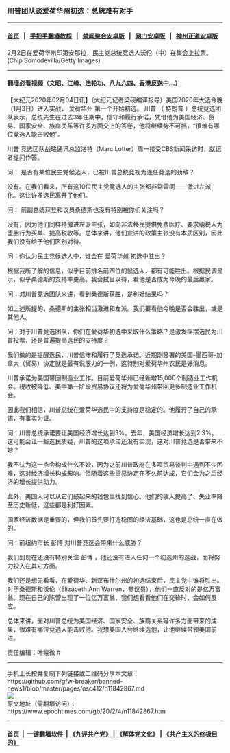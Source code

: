 ### 川普团队谈爱荷华州初选：总统难有对手  
------------------------

#### [首页](https://github.com/gfw-breaker/banned-news1/blob/master/README.md) &nbsp;&nbsp;|&nbsp;&nbsp; [手把手翻墙教程](https://github.com/gfw-breaker/guides/wiki) &nbsp;&nbsp;|&nbsp;&nbsp; [禁闻聚合安卓版](https://github.com/gfw-breaker/bn-android) &nbsp;&nbsp;|&nbsp;&nbsp; [网门安卓版](https://github.com/oGate2/oGate) &nbsp;&nbsp;|&nbsp;&nbsp; [神州正道安卓版](https://github.com/SzzdOgate/update) 



<div><img alt="" class="aligncenter wp-post-image" src="https://i.epochtimes.com/assets/uploads/2020/02/GettyImages-1203598819-600x400.jpg"/>
<div class="red16 caption">
 2月2日在爱荷华州印第安那拉，民主党总统竞选人沃伦（中）在集会上拉票。(Chip Somodevilla/Getty Images)
</div>
</div><hr/>

#### [翻墙必看视频（文昭、江峰、法轮功、八九六四、香港反送中...）](http://167.172.214.107/home.html)

<div><p>
 【大纪元2020年02月04日讯】（大纪元记者梁砚编译报导）美国2020年大选今晚（1月3日）进入实战，
 <ok href="https://www.epochtimes.com/gb/tag/%E7%88%B1%E8%8D%B7%E5%8D%8E%E5%B7%9E.html">
  爱荷华州
 </ok>
 第一个开始初选。
 <ok href="https://www.epochtimes.com/gb/tag/%E5%B7%9D%E6%99%AE.html">
  川普
 </ok>
 （
 <ok href="https://www.epochtimes.com/gb/tag/%E7%89%B9%E6%9C%97%E6%99%AE.html">
  特朗普
 </ok>
 ）总统竞选团队表示，总统先生在过去3年任期中，信守和履行承诺，凭借他为美国经济、贸易、国家安全、族裔关系等许多方面交上的答卷，他将继续势不可挡，“很难有哪位竞选人能击败他”。
</p>
<p>
 <ok href="https://www.epochtimes.com/gb/tag/%E5%B7%9D%E6%99%AE.html">
  川普
 </ok>
 竞选团队战略通讯总监洛特（Marc Lotter）周一接受CBS新闻采访时，就记者提问作答。
</p>
<p>
 问： 是否有某位民主党候选人，已被川普总统竞视为连任竞选的劲敌？
</p>
<p>
 没有。在我们看来，所有这10位民主党竞选人的主张都非常雷同——激进左派化。这让许多选民离开了他们。
</p>
<p>
 问： 前副总统拜登和议员桑德斯也没有特别被你们关注吗？
</p>
<p>
 没有，因为他们同样持激进左派主张，如向非法移民提供免费医疗、要求纳税人为堕胎行为买单、提高税收等。总体来讲，他们宣讲的政策主张没有本质区别，因此我们没有给予他们区别对待。
</p>
<p>
 问：你认为民主党候选人中，谁会在
 <ok href="https://www.epochtimes.com/gb/tag/%E7%88%B1%E8%8D%B7%E5%8D%8E%E5%B7%9E.html">
  爱荷华州
 </ok>
 初选中胜出？
</p>
<p>
 根据我所了解的信息，似乎目前排名前四位的候选人，都有可能胜出。根据民调显示，似乎桑德斯的支持率更高。我会拭目以待，看他是否成为今晚的最后赢家。
</p>
<p>
 问：对川普竞选团队来讲，看到桑德斯获胜，是利好结果吗？
</p>
<p>
 如上述所提的，桑德斯的主张相当激进和左派。我们要看他今晚是否会胜出，或是其他人。
</p>
<p>
 问：对于川普竞选团队，你们在爱荷华初选中采取什么策略？是激发摇摆选民为川普投票，还是普遍提高选民的支持度？
</p>
<p>
 我们做的是提醒选民，川普信守和履行了竞选承诺。近期刚签署的美国-墨西哥-加拿大（贸易）协定就是最有说服力的一例，这特别对爱荷华州农民是好消息。
</p>
<p>
 川普承诺为美国带回制造业工作。目前爱荷华州已经新增15,000个制造业工作机会。税收被降低、美中第一阶段贸易协议还将为爱荷华州带回更多制造业工作机会。
</p>
<p>
 因此我们相信，川普总统在爱荷华选民中的支持度是稳定的。他履行了自己的承诺，有事实为证。
</p>
<p>
 问：川普总统承诺要让美国经济增长达到3%。去年，美国经济增长达到2.3%。这可能会让一些选民质疑，川普的这项承诺还没有实现，这对川普竞选是否带来不妙？
</p>
<p>
 我不认为这一点会构成什么不妙，因为之前川普政府在多项贸易谈判中遇到不少困难，这对经济增长构成影响。但随着这些贸易协定在不久前达成，它们会为之后经济的增长提供动力。
</p>
<p>
 此外，美国人可以从它们鼓起来的钱包里找到信心。他们的收入提高了、失业率降至历史新低，这些都是利好因素。
</p>
<p>
 国家经济数据是重要的，但我们首先要打造稳固的经济基础，这也是总统一直在做的。
</p>
<p>
 问：前纽约市长
 <ok href="https://www.epochtimes.com/gb/tag/%E5%BD%AD%E5%8D%9A.html">
  彭博
 </ok>
 对川普竞选会带来什么威胁？
</p>
<p>
 我们到现在还没有特别关注
 <ok href="https://www.epochtimes.com/gb/tag/%E5%BD%AD%E5%8D%9A.html">
  彭博
 </ok>
 ，他还没有进入任何一个初选州的选战，而将努力投入在其它方面。
</p>
<p>
 我们还是想先看看，在爱荷华、新汉布什尔州的初选结束后，民主党中谁将胜出。对于桑德斯和沃伦（Elizabeth Ann Warren，参议员），他们一直反对的是亿万富翁。现在自己的陈营出现了一位亿万富翁，我们想看看他们在交锋时，会如何反应。
</p>
<p>
 总体来讲，面对川普总统为美国经济、国家安全、族裔关系等许多方面带来的成果，很难有哪位竞选人能击败他。我想美国人会继续选他，让他继续带领美国前进。
</p>
<p>
 责任编辑：叶紫微 #
</p>
</div>
<hr/>
手机上长按并复制下列链接或二维码分享本文章：<br/>
https://github.com/gfw-breaker/banned-news1/blob/master/pages/nsc412/n11842867.md <br/>
<a href='https://github.com/gfw-breaker/banned-news1/blob/master/pages/nsc412/n11842867.md'><img src='https://github.com/gfw-breaker/banned-news1/blob/master/pages/nsc412/n11842867.md.png'/></a> <br/>
原文地址（需翻墙访问）：https://www.epochtimes.com/gb/20/2/4/n11842867.htm


------------------------
#### [首页](https://github.com/gfw-breaker/banned-news1/blob/master/README.md) &nbsp;|&nbsp; [一键翻墙软件](https://github.com/gfw-breaker/nogfw/blob/master/README.md) &nbsp;| [《九评共产党》](https://github.com/gfw-breaker/9ping.md/blob/master/README.md#九评之一评共产党是什么) | [《解体党文化》](https://github.com/gfw-breaker/jtdwh.md/blob/master/README.md) | [《共产主义的终极目的》](https://github.com/gfw-breaker/gczydzjmd.md/blob/master/README.md)


<img src='http://gfw-breaker.win/banned-news/pages/nsc412/n11842867.md' width='0px' height='0px'/>